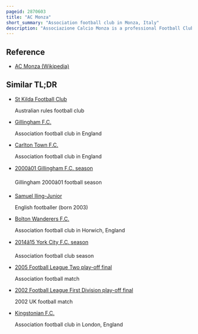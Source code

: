 ```yaml
---
pageid: 2870603
title: "AC Monza"
short_summary: "Association football club in Monza, Italy"
description: "Associazione Calcio Monza is a professional Football Club based in Monza, Lombardy, Italy. The Team plays in the Serie A, the first Tier of italian Football, following Promotion in the 2021–22 Serie B Season."
---
```


## Reference

- [AC Monza (Wikipedia)](https://en.wikipedia.org/?curid=2870603)

## Similar TL;DR

- [St Kilda Football Club](/tldr/en/st-kilda-football-club)

  Australian rules football club

- [Gillingham F.C.](/tldr/en/gillingham-fc)

  Association football club in England

- [Carlton Town F.C.](/tldr/en/carlton-town-fc)

  Association football club in England

- [2000â01 Gillingham F.C. season](/tldr/en/200001-gillingham-fc-season)

  Gillingham 2000â01 football season

- [Samuel Iling-Junior](/tldr/en/samuel-iling-junior)

  English footballer (born 2003)

- [Bolton Wanderers F.C.](/tldr/en/bolton-wanderers-fc)

  Association football club in Horwich, England

- [2014â15 York City F.C. season](/tldr/en/201415-york-city-fc-season)

  Association football club season

- [2005 Football League Two play-off final](/tldr/en/2005-football-league-two-play-off-final)

  Association football match

- [2002 Football League First Division play-off final](/tldr/en/2002-football-league-first-division-play-off-final)

  2002 UK football match

- [Kingstonian F.C.](/tldr/en/kingstonian-fc)

  Association football club in London, England
